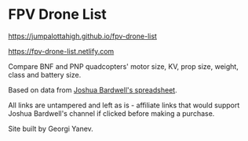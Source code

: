 # FPV Drone List

https://jumpalottahigh.github.io/fpv-drone-list

https://fpv-drone-list.netlify.com

Compare BNF and PNP quadcopters' motor size, KV, prop size, weight, class and battery size.

Based on data from [Joshua Bardwell's spreadsheet](https://www.youtube.com/watch?v=5Aoj4N0V1V4).

All links are untampered and left as is - affiliate links that would support Joshua Bardwell's channel if clicked before making a purchase.

Site built by Georgi Yanev.
